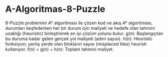 # A-Algoritmas-8-Puzzle
8-Puzzle problemini A* algoritması ile çözen kod ve akış
A* algoritması, durumları keşfederken her bir durum için maliyeti ve hedefe olan tahmini uzaklığı (heuristic) birleştirerek en iyi çözüm yolunu bulur.
g(n): Başlangıçtan bu duruma kadar gelen gerçek yol maliyeti (adım sayısı).
h(n): Heuristic fonksiyon; yanlış yerde olan blokların sayısı (misplaced tiles) heuristi kullanıyor.
f(n) = g(n) + h(n): Toplam tahmini maliyet.
